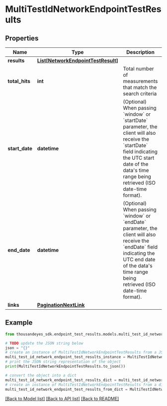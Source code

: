 # MultiTestIdNetworkEndpointTestResults


## Properties

Name | Type | Description | Notes
------------ | ------------- | ------------- | -------------
**results** | [**List[NetworkEndpointTestResult]**](NetworkEndpointTestResult.md) |  | [optional] 
**total_hits** | **int** | Total number of measurements that match the search criteria | [optional] 
**start_date** | **datetime** | (Optional) When passing &#x60;window&#x60; or &#x60;startDate&#x60; parameter,  the client will also receive the &#x60;startDate&#x60; field indicating the UTC start date of the data&#39;s time range being retrieved  (ISO date-time format). | [optional] [readonly] 
**end_date** | **datetime** | (Optional) When passing &#x60;window&#x60; or &#x60;endDate&#x60; parameter,  the client will also receive the &#x60;endDate&#x60; field indicating the UTC end date of the data&#39;s time range being retrieved  (ISO date-time format). | [optional] [readonly] 
**links** | [**PaginationNextLink**](PaginationNextLink.md) |  | [optional] 

## Example

```python
from thousandeyes_sdk.endpoint_test_results.models.multi_test_id_network_endpoint_test_results import MultiTestIdNetworkEndpointTestResults

# TODO update the JSON string below
json = "{}"
# create an instance of MultiTestIdNetworkEndpointTestResults from a JSON string
multi_test_id_network_endpoint_test_results_instance = MultiTestIdNetworkEndpointTestResults.from_json(json)
# print the JSON string representation of the object
print(MultiTestIdNetworkEndpointTestResults.to_json())

# convert the object into a dict
multi_test_id_network_endpoint_test_results_dict = multi_test_id_network_endpoint_test_results_instance.to_dict()
# create an instance of MultiTestIdNetworkEndpointTestResults from a dict
multi_test_id_network_endpoint_test_results_from_dict = MultiTestIdNetworkEndpointTestResults.from_dict(multi_test_id_network_endpoint_test_results_dict)
```
[[Back to Model list]](../README.md#documentation-for-models) [[Back to API list]](../README.md#documentation-for-api-endpoints) [[Back to README]](../README.md)


